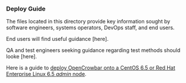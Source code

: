 ### Deploy Guide

The files located in this directory provide key information sought by software engineers, systems operators, DevOps staff, and end users.

End users will find useful guidance [here].

QA and test engineers seeking guidance regarding test methods should looke [here].

Here is a guide to [deploy OpenCrowbar onto a CentOS 6.5 or Red Hat Enterprise Linux 6.5 _admin_ node](./Install-CentOS-RHEL-6.5-AdminNode.md).



